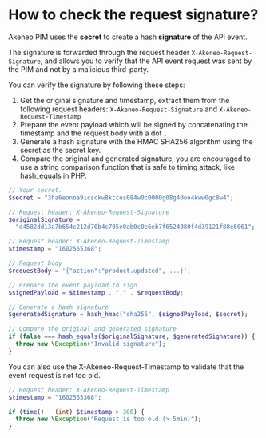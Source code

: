# How to check the request signature?

Akeneo PIM uses the **secret** to create a hash **signature** of the API event.

The signature is forwarded through the request header `X-Akeneo-Request-Signature`, and allows you to verify that the API event request was sent by the PIM and not by a malicious third-party.

You can verify the signature by following these steps:

1. Get the original signature and timestamp, extract them from the following request headers: `X-Akeneo-Request-Signature` and `X-Akeneo-Request-Timestamp`
2. Prepare the event payload which will be signed by concatenating the timestamp and the request body with a dot `.`
3. Generate a hash signature with the HMAC SHA256 algorithm using the secret as the secret key.
4. Compare the original and generated signature, you are encouraged to use a string comparison function that is safe to timing attack, like [hash_equals](https://www.php.net/manual/en/function.hash-equals.php) in PHP.

```php
// Your secret.
$secret = "3ha6eonoa9icsckw8kccos084w0c0000g08g40oo4kww0gc8w4";

// Request header: X-Akeneo-Request-Signature
$originalSignature =
  "d4582dd13a7b654c212d70b4c705e0ab0c0e6eb7f6524080f4d39121f88e6061";

// Request header: X-Akeneo-Request-Timestamp
$timestamp = "1602565368";

// Request body
$requestBody = '{"action":"product.updated", ...}';

// Prepare the event payload to sign
$signedPayload = $timestamp . "." . $requestBody;

// Generate a hash signature
$generatedSignature = hash_hmac("sha256", $signedPayload, $secret);

// Compare the original and generated signature
if (false === hash_equals($originalSignature, $generatedSignature)) {
  throw new \Exception("Invalid signature");
}
```

You can also use the X-Akeneo-Request-Timestamp to validate that the event request is not too old.

```php
// Request header: X-Akeneo-Request-Timestamp
$timestamp = "1602565368";

if (time() - (int) $timestamp > 300) {
  throw new \Exception("Request is too old (> 5min)");
}
```
